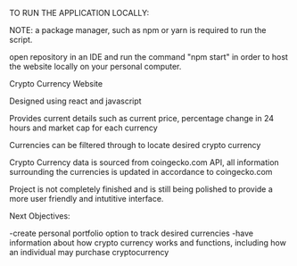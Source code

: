 TO RUN THE APPLICATION LOCALLY:

NOTE: a package manager, such as npm or yarn is required to run the script.

open repository in an IDE and run the command "npm start" in order to host the website locally on your personal computer. 



Crypto Currency Website

Designed using react and javascript

Provides current details such as current price, percentage change in 24 hours and market cap for each currency

Currencies can be filtered through to locate desired crypto currency

Crypto Currency data is sourced from coingecko.com API, all information surrounding the currencies is updated in accordance to coingecko.com

Project is not completely finished and is still being polished to provide a more user friendly and intutitive interface.

Next Objectives: 

-create personal portfolio option to track desired currencies 
-have information about how crypto currency works and functions, including how an individual may purchase cryptocurrency
